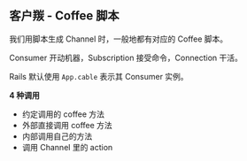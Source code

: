## 客户羰 - Coffee 脚本

我们用脚本生成 Channel 时，一般地都有对应的 Coffee 脚本。

Consumer 开动机器，Subscription 接受命令，Connection 干活。

Rails 默认使用 `App.cable` 表示其 Consumer 实例。

**4 种调用**

- 约定调用的 coffee 方法
- 外部直接调用 coffee 方法
- 内部调用自己的方法
- 调用 Channel 里的 action

